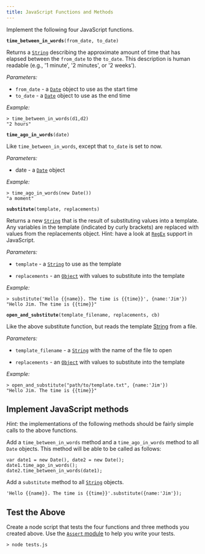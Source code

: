 ```yaml
---
title: JavaScript Functions and Methods
---
```


Implement the following four JavaScript functions.

**`time_between_in_words`**`(from_date, to_date)`

Returns a [`String`](https://developer.mozilla.org/en/JavaScript/Reference/Global_Objects/String) describing the approximate amount of time that has elapsed between the `from_date` to the `to_date`. This description is human readable (e.g., '1 minute', '2 minutes', or '2 weeks').

_Parameters:_

* `from_date` - a [`Date`](https://developer.mozilla.org/en/JavaScript/Reference/Global_Objects/Date) object to use as the start time
* `to_date` - a [`Date`](https://developer.mozilla.org/en/JavaScript/Reference/Global_Objects/Date) object to use as the end time

_Example:_

	> time_between_in_words(d1,d2)
	"2 hours"
	
**`time_ago_in_words`**`(date)`

Like `time_between_in_words`, except that `to_date` is set to now.

_Parameters:_

* date - a [`Date`](https://developer.mozilla.org/en/JavaScript/Reference/Global_Objects/Date) object 

_Example:_

	> time_ago_in_words(new Date())
	"a moment"

**`substitute`**`(template, replacements)`

Returns a new [`String`](https://developer.mozilla.org/en/JavaScript/Reference/Global_Objects/String) that is the result of substituting values into a template. Any variables in the template (indicated by curly brackets) are replaced with values from the replacements object. Hint: have a look at [`RegEx`](https://developer.mozilla.org/en/JavaScript/Reference/Global_Objects/RegExp) support in JavaScript.

_Parameters:_

* `template` - a [`String`](https://developer.mozilla.org/en/JavaScript/Reference/Global_Objects/String) to use as the template

* `replacements` - an [`Object`](https://developer.mozilla.org/en/JavaScript/Reference/Global_Objects/Object) with values to substitute into the template

_Example:_

	> substitute('Hello {{name}}. The time is {{time}}', {name:'Jim'})
	"Hello Jim. The time is {{time}}"	

**`open_and_substitute`**`(template_filename, replacements, cb)`

Like the above substitute function, but reads the template [String](https://developer.mozilla.org/en/JavaScript/Reference/Global_Objects/String) from a file.

_Parameters:_

* `template_filename` - a [`String`](https://developer.mozilla.org/en/JavaScript/Reference/Global_Objects/String) with the name of the file to open

* `replacements` - an [`Object`](https://developer.mozilla.org/en/JavaScript/Reference/Global_Objects/Object) with values to substitute into the template

_Example:_

	> open_and_substitute("path/to/template.txt", {name:'Jim'})
	"Hello Jim. The time is {{time}}"
	
	
## Implement JavaScript methods

_Hint:_ the implementations of the following methods should be fairly simple calls to the above functions.

Add a `time_between_in_words` method and a `time_ago_in_words` method to all `Date` objects. This method will be able to be called as follows:

	var date1 = new Date(), date2 = new Date();
	date1.time_ago_in_words();
	date2.time_between_in_words(date1);

Add a `substitute` method to all [`String`](https://developer.mozilla.org/en/JavaScript/Reference/Global_Objects/String) objects.

	'Hello {{name}}. The time is {{time}}'.substitute({name:'Jim'});

## Test the Above

Create a node script that tests the four functions and three methods you created above. Use the [`Assert` module](http://nodejs.org/docs/v0.4.12/api/assert.html) to help you write your tests. 

	> node tests.js
